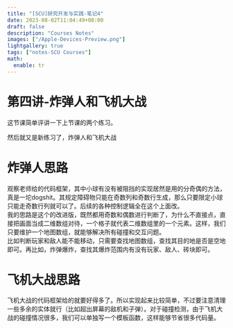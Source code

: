 ```yaml
---
title: "[SCU]研究开发与实践-笔记4"
date: 2023-08-02T11:04:49+08:00
draft: false
description: "Courses Notes"
images: ["/Apple-Devices-Preview.png"]
lightgallery: true
tags: ["notes-SCU Courses"]
math:
  enable: tr
---
```


# 第四讲-炸弹人和飞机大战

这节课简单评讲一下上节课的两个练习。

然后就又是新练习了，炸弹人和飞机大战

# 炸弹人思路

观察老师给的代码框架，其中小球有没有被阻挡的实现居然是用的分奇偶的方法，真是一坨dogshit。其规定障碍物只能在奇数列和奇数行生成，那么只要限定小球只能走奇数行列就可以了。后续的各种控制逻辑全在这个上面改。  
我的思路是这个的改进版，既然都用奇数和偶数进行判断了，为什么不直接点，直接把画面当成二维数组对待，一个格子就代表二维数组里的一个元素。这样，我们只要维护一个地图数组，就能够解决所有碰撞和交互问题。  
比如判断玩家和敌人能不能移动，只需要查找地图数组，查找其目的地是否是空地即可。再比如，炸弹爆炸，查找其爆炸范围内有没有玩家、敌人、砖块即可。

# 飞机大战思路

飞机大战的代码框架给的就要好得多了。所以实现起来比较简单，不过要注意清理一些多余的实体就行（比如超出屏幕的敌机和子弹）。对于碰撞检测，由于飞机大战的碰撞情况很多，我们可以单独写一个模板函数，这样能够节省很多代码量。

‍
